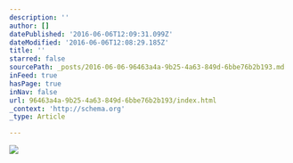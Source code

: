 ```yaml
---
description: ''
author: []
datePublished: '2016-06-06T12:09:31.099Z'
dateModified: '2016-06-06T12:08:29.185Z'
title: ''
starred: false
sourcePath: _posts/2016-06-06-96463a4a-9b25-4a63-849d-6bbe76b2b193.md
inFeed: true
hasPage: true
inNav: false
url: 96463a4a-9b25-4a63-849d-6bbe76b2b193/index.html
_context: 'http://schema.org'
_type: Article

---
```

![](https://the-grid-user-content.s3-us-west-2.amazonaws.com/3fa43e12-329c-4df5-aeef-c32bda17a452.jpg)